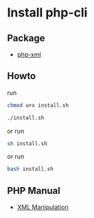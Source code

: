 
# Install php-cli


## Package

* [php-xml](https://packages.ubuntu.com/bionic/php-xml)


## Howto

run

``` sh
chmod u+x install.sh

./install.sh
```

or run

``` sh
sh install.sh
```

or run

``` bash
bash install.sh
```


## PHP Manual

* [XML Manipulation](http://php.net/manual/en/refs.xml.php)
